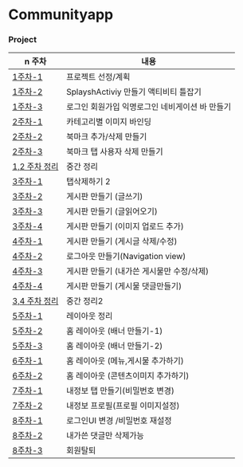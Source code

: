 # Communityapp

### Project

| n 주차 |내용  | 
|---------|---------|
|  [1주차-1](https://github.com/younghyeok-k/Communityapp/blob/main/Review/week1.md)   | 프로젝트 선정/계획  | 
|[1주차-2](https://github.com/younghyeok-k/Communityapp/blob/main/Review/week1-1.md)   | SplayshActiviy 만들기 액티비티 틀잡기  | 
|  [1주차-3](https://github.com/younghyeok-k/Communityapp/blob/main/Review/week1-3.md)   | 로그인 회원가입 익명로그인 네비게이션 바 만들기  | 
|  [2주차-1](https://github.com/younghyeok-k/Communityapp/blob/main/Review/week2-1.md)| 카테고리별 이미지 바인딩  | 
| [2주차-2](https://github.com/younghyeok-k/Communityapp/blob/main/Review/week2-2.md)  | 북마크 추가/삭제 만들기  | 
| [2주차-3](https://github.com/younghyeok-k/Communityapp/blob/main/Review/week2-3.md)   | 북마크 탭 사용자 삭제 만들기  | 
|  [1,2 주차 정리](https://github.com/younghyeok-k/Communityapp/blob/main/Review/week2.md)   | 중간  정리  | 
|  [3주차-1](https://github.com/younghyeok-k/Communityapp/blob/main/Review/week3-1.md)   | 탭삭제하기 2|
|  [3주차-2](https://github.com/younghyeok-k/Communityapp/blob/main/Review/week3-2.md)   |게시판 만들기 (글쓰기)|
|  [3주차-3](https://github.com/younghyeok-k/Communityapp/blob/main/Review/week3-3.md)   |게시판 만들기 (글읽어오기)|
|  [3주차-4](https://github.com/younghyeok-k/Communityapp/blob/main/Review/week3-4.md)   |게시판 만들기 (이미지 업로드 추가)|
|  [4주차-1](https://github.com/younghyeok-k/Communityapp/blob/main/Review/week4-1.md)   |게시판 만들기 (게시글 삭제/수정)|
|  [4주차-2](https://github.com/younghyeok-k/Communityapp/blob/main/Review/week4-2.md)   |로그아웃 만들기(Navigation view)|
|  [4주차-3](https://github.com/younghyeok-k/Communityapp/blob/main/Review/week4-3.md)   |게시판 만들기 (내가쓴 게시물만 수정/삭제)|
|  [4주차-4](https://github.com/younghyeok-k/Communityapp/blob/main/Review/week4-4.md)   |게시판 만들기 (게시물 댓글만들기)|
|  [3,4 주차 정리](https://github.com/younghyeok-k/Communityapp/blob/main/Review/week4-5.md)   |중간  정리2|
|  [5주차-1](https://github.com/younghyeok-k/Communityapp/blob/main/Review/week5-1.md)   | 레이아웃 정리|
|  [5주차-2](https://github.com/younghyeok-k/Communityapp/blob/main/Review/week5-2.md)   | 홈 레이아웃 (배너 만들기-1)|
|  [5주차-3](https://github.com/younghyeok-k/Communityapp/blob/main/Review/week5-3.md)   | 홈 레이아웃 (배너 만들기-2)|
|  [6주차-1](https://github.com/younghyeok-k/Communityapp/blob/main/Review/week6-1.md)   | 홈 레이아웃 (메뉴,게시물 추가하기)|
|  [6주차-2](https://github.com/younghyeok-k/Communityapp/blob/main/Review/week6-2.md)   | 홈 레이아웃 (콘텐츠이미지 추가하기)|
|  [7주차-1](https://github.com/younghyeok-k/Communityapp/blob/main/Review/week6-3.md)   | 내정보 탭 만들기(비밀번호 변경)|
|  [7주차-2](https://github.com/younghyeok-k/Communityapp/blob/main/Review/week7-2.md)   |내정보 프로필(프로필 이미지설정)  |
|  [8주차-1](https://github.com/younghyeok-k/Communityapp/blob/main/Review/week8-1.md)   |로그인UI 변경 /비밀번호 재설정  |
|  [8주차-2](https://github.com/younghyeok-k/Communityapp/blob/main/Review/week8-2.md)   |내가쓴 댓글만 삭제가능  |
|  [8주차-3](https://github.com/younghyeok-k/Communityapp/blob/main/Review/week8-3.md)   |회원탈퇴  |










